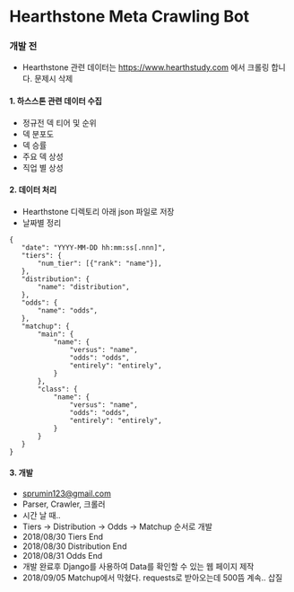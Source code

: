 # Hearthstone Meta Crawling Bot


### 개발 전
* Hearthstone 관련 데이터는 https://www.hearthstudy.com 에서 크롤링 합니다. 문제시 삭제

#### 1. 하스스톤 관련 데이터 수집
 - 정규전 덱 티어 및 순위
 - 덱 분포도
 - 덱 승률
 - 주요 덱 상성
 - 직업 별 상성

#### 2. 데이터 처리
 - Hearthstone 디렉토리 아래 json 파일로 저장
 - 날짜별 정리
 ~~~
 {
    "date": "YYYY-MM-DD hh:mm:ss[.nnn]",
    "tiers": {
        "num_tier": [{"rank": "name"}],
    },
    "distribution": {
        "name": "distribution",
    },
    "odds": {
        "name": "odds",
    },
    "matchup": {
        "main": {
            "name": {
                "versus": "name",
                "odds": "odds",
                "entirely": "entirely",
            }
        },
        "class": {
            "name": {
                "versus": "name",
                "odds": "odds",
                "entirely": "entirely",
            }
        }
    }
 }
 ~~~

#### 3. 개발
 - sprumin123@gmail.com
 - Parser, Crawler, 크롤러
 - 시간 날 때..
 - Tiers -> Distribution -> Odds -> Matchup 순서로 개발
 - 2018/08/30 Tiers End
 - 2018/08/30 Distribution End 
 - 2018/08/31 Odds End
 - 개발 완료후 Django를 사용하여 Data를 확인할 수 있는 웹 페이지 제작
 - 2018/09/05 Matchup에서 막혔다. requests로 받아오는데 500뜸 계속.. 삽질